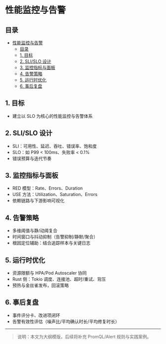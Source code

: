 ﻿# 性能监控与告警

## 目录

- [性能监控与告警](#性能监控与告警)
  - [目录](#目录)
  - [1. 目标](#1-目标)
  - [2. SLI/SLO 设计](#2-slislo-设计)
  - [3. 监控指标与面板](#3-监控指标与面板)
  - [4. 告警策略](#4-告警策略)
  - [5. 运行时优化](#5-运行时优化)
  - [6. 事后复盘](#6-事后复盘)

## 1. 目标

- 建立以 SLO 为核心的性能监控与告警体系

## 2. SLI/SLO 设计

- SLI：可用性、延迟、吞吐、错误率、饱和度
- SLO：如 P99 < 100ms、失败率 < 0.1%
- 错误预算与迭代节奏

## 3. 监控指标与面板

- RED 模型：Rate、Errors、Duration
- USE 方法：Utilization、Saturation、Errors
- 依赖链路与下游影响可视化

## 4. 告警策略

- 多维阈值与静/动阈复合
- 时间窗口与抖动抑制（告警抑制/静默/聚合）
- 根因定位辅助：结合追踪样本与关键日志

## 5. 运行时优化

- 资源限额与 HPA/Pod Autoscaler 协同
- Rust 侧：Tokio 调度、连接池、超时/重试、背压
- 预热与金丝雀发布，回滚策略

## 6. 事后复盘

- 事件评分卡、改进项闭环
- 告警有效性评估（噪声比/平均确认时长/平均修复时长）

---

> 说明：本文为大纲模版，后续将补充 PromQL/Alert 规则与实践案例。
